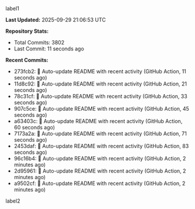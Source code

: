 
label1 
<!-- ACTIVITY_START -->
**Last Updated:** 2025-09-29 21:06:53 UTC

**Repository Stats:**
- Total Commits: 3802
- Last Commit: 11 seconds ago

**Recent Commits:**
- 273fcb2: 🤖 Auto-update README with recent activity (GitHub Action, 11 seconds ago)
- 11d8c92: 🤖 Auto-update README with recent activity (GitHub Action, 21 seconds ago)
- 78c31cf: 🤖 Auto-update README with recent activity (GitHub Action, 33 seconds ago)
- 907c5ce: 🤖 Auto-update README with recent activity (GitHub Action, 45 seconds ago)
- a63403c: 🤖 Auto-update README with recent activity (GitHub Action, 60 seconds ago)
- 7173a2a: 🤖 Auto-update README with recent activity (GitHub Action, 71 seconds ago)
- 2453daf: 🤖 Auto-update README with recent activity (GitHub Action, 83 seconds ago)
- 96c16b4: 🤖 Auto-update README with recent activity (GitHub Action, 2 minutes ago)
- 2d95961: 🤖 Auto-update README with recent activity (GitHub Action, 2 minutes ago)
- a9502cf: 🤖 Auto-update README with recent activity (GitHub Action, 2 minutes ago)
<!-- ACTIVITY_END -->

label2
